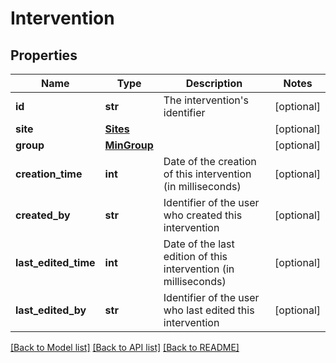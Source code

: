 # Intervention

## Properties
Name | Type | Description | Notes
------------ | ------------- | ------------- | -------------
**id** | **str** | The intervention&#x27;s identifier | [optional] 
**site** | [**Sites**](Sites.md) |  | [optional] 
**group** | [**MinGroup**](MinGroup.md) |  | [optional] 
**creation_time** | **int** | Date of the creation of this intervention (in milliseconds) | [optional] 
**created_by** | **str** | Identifier of the user who created this intervention | [optional] 
**last_edited_time** | **int** | Date of the last edition of this intervention (in milliseconds) | [optional] 
**last_edited_by** | **str** | Identifier of the user who last edited this intervention | [optional] 

[[Back to Model list]](../README.md#documentation-for-models) [[Back to API list]](../README.md#documentation-for-api-endpoints) [[Back to README]](../README.md)

